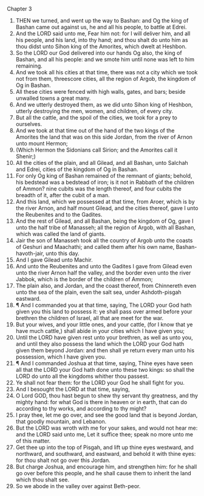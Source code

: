 

Chapter 3

1. THEN we turned, and went up the way to Bashan: and Og the king of Bashan came out against us, he and all his people, to battle at Edrei.
2. And the LORD said unto me, Fear him not: for I will deliver him, and all his people, and his land, into thy hand; and thou shalt do unto him as thou didst unto Sihon king of the Amorites, which dwelt at Heshbon.
3. So the LORD our God delivered into our hands Og also, the king of Bashan, and all his people: and we smote him until none was left to him remaining.
4. And we took all his cities at that time, there was not a city which we took not from them, threescore cities, all the region of Argob, the kingdom of Og in Bashan.
5. All these cities were fenced with high walls, gates, and bars; beside unwalled towns a great many.
6. And we utterly destroyed them, as we did unto Sihon king of Heshbon, utterly destroying the men, women, and children, of every city.
7. But all the cattle, and the spoil of the cities, we took for a prey to ourselves.
8. And we took at that time out of the hand of the two kings of the Amorites the land that was on this side Jordan, from the river of Arnon unto mount Hermon;
9. (Which Hermon the Sidonians call Sirion; and the Amorites call it Shenir;)
10. All the cities of the plain, and all Gilead, and all Bashan, unto Salchah and Edrei, cities of the kingdom of Og in Bashan.
11. For only Og king of Bashan remained of the remnant of giants; behold, his bedstead was a bedstead of iron; is it not in Rabbath of the children of Ammon?  nine cubits was the length thereof, and four cubits the breadth of it, after the cubit of a man.
12. And this land, which we possessed at that time, from Aroer, which is by the river Arnon, and half mount Gilead, and the cities thereof, gave I unto the Reubenites and to the Gadites.
13. And the rest of Gilead, and all Bashan, being the kingdom of Og, gave I unto the half tribe of Manasseh; all the region of Argob, with all Bashan, which was called the land of giants.
14. Jair the son of Manasseh took all the country of Argob unto the coasts of Geshuri and Maachathi; and called them after his own name, Bashan-havoth-jair, unto this day.
15. And I gave Gilead unto Machir.
16. And unto the Reubenites and unto the Gadites I gave from Gilead even unto the river Arnon half the valley, and the border even unto the river Jabbok, which is the border of the children of Ammon;
17. The plain also, and Jordan, and the coast thereof, from Chinnereth even unto the sea of the plain, even the salt sea, under Ashdoth-pisgah eastward.
18. ¶ And I commanded you at that time, saying, The LORD your God hath given you this land to possess it: ye shall pass over armed before your brethren the children of Israel, all that are meet for the war.
19. But your wives, and your little ones, and your cattle, (for I know that ye have much cattle,) shall abide in your cities which I have given you;
20. Until the LORD have given rest unto your brethren, as well as unto you, and until they also possess the land which the LORD your God hath given them beyond Jordan: and then shall ye return every man unto his possession, which I have given you.
21. ¶ And I commanded Joshua at that time, saying, Thine eyes have seen all that the LORD your God hath done unto these two kings: so shall the LORD do unto all the kingdoms whither thou passest.
22. Ye shall not fear them: for the LORD your God he shall fight for you.
23. And I besought the LORD at that time, saying,
24. O Lord GOD, thou hast begun to shew thy servant thy greatness, and thy mighty hand: for what God is there in heaven or in earth, that can do according to thy works, and according to thy might?
25. I pray thee, let me go over, and see the good land that is beyond Jordan, that goodly mountain, and Lebanon.
26. But the LORD was wroth with me for your sakes, and would not hear me: and the LORD said unto me, Let it suffice thee; speak no more unto me of this matter.
27. Get thee up into the top of Pisgah, and lift up thine eyes westward, and northward, and southward, and eastward, and behold it with thine eyes: for thou shalt not go over this Jordan.
28. But charge Joshua, and encourage him, and strengthen him: for he shall go over before this people, and he shall cause them to inherit the land which thou shalt see.
29. So we abode in the valley over against Beth-peor.
